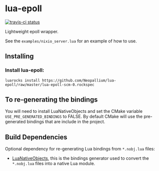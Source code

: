 lua-epoll
=======

[![travis-ci status](https://secure.travis-ci.org/Neopallium/lua-epoll.png?branch=master)](http://travis-ci.org/Neopallium/lua-epoll/builds)

Lightweight epoll wrapper.

See the `examples/nixio_server.lua` for an example of how to use.

Installing
----------

### Install lua-epoll:

	luarocks install https://github.com/Neopallium/lua-epoll/raw/master/lua-epoll-scm-0.rockspec


To re-generating the bindings
-----------------------------

You will need to install LuaNativeObjects and set the CMake variable `USE_PRE_GENERATED_BINDINGS` to FALSE.
By default CMake will use the pre-generated bindings that are include in the project.

Build Dependencies
------------------

Optional dependency for re-generating Lua bindings from `*.nobj.lua` files:

* [LuaNativeObjects](https://github.com/Neopallium/LuaNativeObjects), this is the bindings generator used to convert the `*.nobj.lua` files into a native Lua module.

